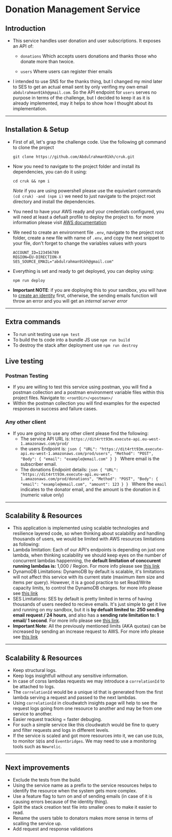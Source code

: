 # Donation Management Service
  
## Introduction

- This service handles user donation and user subscriptions. It exposes an API of:

  -  `donations` Which accepts users donations and thanks those who donate more than twoice.

  -  `users` Where users can register thier emails

- I intended to use SNS for the thanks thing, but I changed my mind later to SES to get an actual email sent by only verifing my own email `abdulrahman91kh@gmail.com`. So the API endpoint for `users` serves no purpose in terms of the challenge, but I decided to keep it as it is already implemented, may it helps to show how I thought about its implementation.

---

## Installation & Setup

- First of all, let's grap the challenge code. Use the following git command to clone the project
    ```
    git clone https://github.com/Abdulrahman91kh/cruk.git
    ```
- Now you need to navigate to the project folder and install its dependencies, you can do it using: 
    ```
    cd cruk && npm i
    ```
    *Note* if you are using powershell please use the equivelant commands `(cd cruk) -and (npm i)`
    we need to just navigate to the project root directory and install the dependencies.
- You need to have your AWS ready and your credentials configured, you will need at least a defualt profile to deploy the project to. for more information please visit [AWS documentation](https://docs.aws.amazon.com/cli/latest/userguide/cli-configure-files.html)
- We need to create an environment file `.env`, navigate to the project root folder, create a new file with name of `.env`, and copy the next snippet to your file, don't forget to change the variables values with yours
    ```
    ACCOUNT_ID=123456789
    REGION=EU-DIRECTION-X
    SES_SOURCE_EMAIL="abdulrahman91kh@gmail.com"
    ```
- Everything is set and ready to get deployed, you can deploy using:
    ```
    npm run deploy
    ```

- **Important NOTE**: if you are doploying this to your sandbox, you will have to [create an identity](https://docs.aws.amazon.com/ses/latest/dg/creating-identities.html) first, otherwise, the sending emails function will throw an error and you will get an *internal server error*

---

## Extra commands
  - To run unit testing use `npm test`
  - To build the ts code into a bundle JS use `npm run build`
  - To destroy the stack after deployment use `npm run destroy`



## Live testing
### Postman Testing
- If you are willing to test this service using postman, you will find a postman collection and a postman environment variable files within this project files. Navigate to: `<rootDir>/<postman>/`
- Within the postman collection you will find examples for the expected responses in success and failure cases.
### Any other client
- If you are going to use any other client please find the following:
  - The service API URL is:
	    ```
	    https://dit4rtt93m.execute-api.eu-west-1.amazonaws.com/prod/
	    ``` 
  - the users Endpoint is: 
        ```json
        {
            "URL": "https://dit4rtt93m.execute-api.eu-west-1.amazonaws.com/prod/users",
            "Method": "POST",
            "Body": {
                "email": "example@email.com"
            }
        }
	    ```
    Where email is the subscriber email.        
  - The donations Endpoint details: 
        ```json
        {
            "URL": "https://dit4rtt93m.execute-api.eu-west-1.amazonaws.com/prod/donations",
            "Method": "POST",
            "Body": {
                "email": "example@email.com",
                "amount": 123
            }
        }
	    ```
    Where the `email` indicates to the donator email, and the amount is the donation in £ (numeric value only)
  

---

## Scalability & Resources
- This application is implemented using scalable technologies and resilience layered code, so when thinking about scalability and handling thousands of users, we would be limited with AWS resources limitations as following:
- Lambda limitation: Each of our API's endpoints is depending on just one lambda, when thinking scalability we should keep eyes on the number of concurrent lambdas happenning, the **default limitation of conccurent running lambdas is:** 1,000 / Region. For more info please see [this link](https://docs.aws.amazon.com/lambda/latest/dg/gettingstarted-limits.html)
- DynamoDB Limitations: DynamoDB by default is scalable, it's limitations will not affect this service with its current state (maximum item size and items per query). However, it is a good practice to set Read/Write capacity limits, to control the DynamoDB charges. for more info please see [this link](https://docs.aws.amazon.com/amazondynamodb/latest/developerguide/ServiceQuotas.html)
- SES Limitations: SES by default is pretty limited in terms of having thousands of users needed to recieve emails. It's just simple to get it live and running on my sandbox, but it is **by defualt limited to: 250 sending email request / 24 hours**, and also has a **sending rate limitation to: 1 email/ 1 second**. For more info please see [this link](https://docs.aws.amazon.com/ses/latest/dg/quotas.html).
- **Important Note**: All the previously mentioned limits (AKA quotas) can be increased by sending an increase request to AWS. For more info please see [this link](https://docs.aws.amazon.com/servicequotas/latest/userguide/request-quota-increase.html)

---

## Scalability & Resources
- Keep structural logs.
- Keep logs insightfull without any sensitive information.
- In case of corss lambdas requests we may introduce a `correlationId` to be attached to logs.
- The `correlationId` would be a unique id that is generated from the first lambda serving a request and passed to the next lambdas.
- Using `correlationId` in cloudwatch insights page will help to see the request logs going from one resource to another and may be from one service to another.
- Easier request tracking = faster debuging.
- For such a simple service like this cloudwatch would be fine to query and filter requests and logs in different levels.
- If the service is scaled and got more resources into it, we can use `DLQ`s, to monitor `SQS`s and `Eventbridges`. We may need to use a monitoring tools such as `Newrelic`.

---

## Next improvements
- Exclude the tests from the build.
- Using the service name as a prefix to the service resources helps to identify the resource when the system gets more complex.
- Use a feature flag to turn on and of sending emails (in case of it is causing errors because of the identity thing).
- Split the stack creation test file into smaller ones to make it easier to read.
- Rename the users table to donators makes more sense in terms of scalling the service up.
- Add request and response validations
